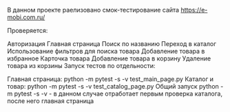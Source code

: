 В данном проекте раелизовано смок-тестирование сайта https://e-mobi.com.ru/

Проверяется:

Авторизация
Главная страница
Поиск по названию
Переход в каталог
Использование фильтров для поиска товара
Добавление товара в избранное
Карточка товара
Добавление товара в корзину
Удаление товара из корзины
Запуск тестов по отдельности:

Главная страница: python -m pytest -s -v test_main_page.py
Каталог и товар: python -m pytest -s -v test_catalog_page.py
Общий запуск python -m pytest -s -v - в данном случае отработает первым проверка каталога, после него главная страница
